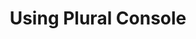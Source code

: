 ---
title: Using Plural Console
description: Guides for Using Various Aspects of the Plural Console
---